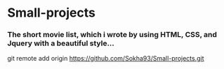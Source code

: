 # Small-projects

### The short movie list, which i wrote by using HTML, CSS, and Jquery with a beautiful style...

git remote add origin https://github.com/Sokha93/Small-projects.git
